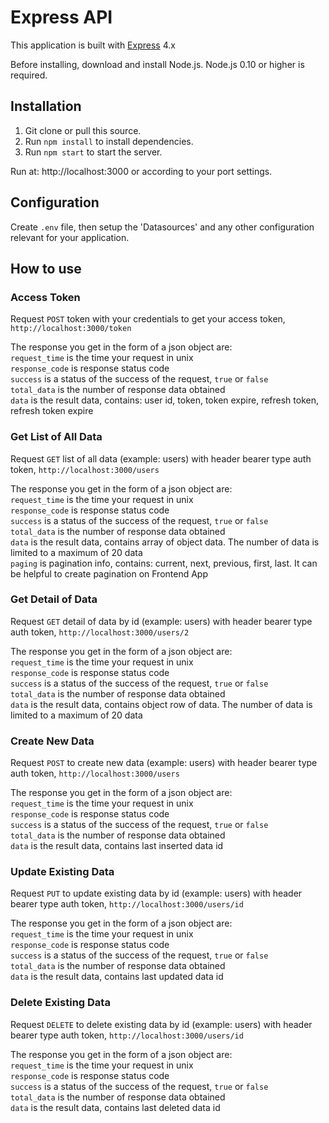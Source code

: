 # Express API

This application is built with [Express](https://expressjs.com) 4.x

Before installing, download and install Node.js. Node.js 0.10 or higher is required.

## Installation

1. Git clone or pull this source.
2. Run `npm install` to install dependencies.
3. Run `npm start` to start the server.

Run at: http://localhost:3000 or according to your port settings.

## Configuration

Create `.env` file, then setup the 'Datasources' and any other
configuration relevant for your application.

## How to use

### Access Token

Request `POST` token with your credentials to get your access token, `http://localhost:3000/token`

The response you get in the form of a json object are:<br />
`request_time` is the time your request in unix<br />
`response_code` is response status code<br />
`success` is a status of the success of the request, `true` or `false`<br />
`total_data` is the number of response data obtained<br />
`data` is the result data, contains: user id, token, token expire, refresh token, refresh token expire<br />

### Get List of All Data

Request `GET` list of all data (example: users) with header bearer type auth token, `http://localhost:3000/users`

The response you get in the form of a json object are:<br />
`request_time` is the time your request in unix<br />
`response_code` is response status code<br />
`success` is a status of the success of the request, `true` or `false`<br />
`total_data` is the number of response data obtained<br />
`data` is the result data, contains array of object data. The number of data is limited to a maximum of 20 data<br />
`paging` is pagination info, contains: current, next, previous, first, last. It can be helpful to create pagination on Frontend App<br />

### Get Detail of Data

Request `GET` detail of data by id (example: users) with header bearer type auth token, `http://localhost:3000/users/2`

The response you get in the form of a json object are:<br />
`request_time` is the time your request in unix<br />
`response_code` is response status code<br />
`success` is a status of the success of the request, `true` or `false`<br />
`total_data` is the number of response data obtained<br />
`data` is the result data, contains object row of data. The number of data is limited to a maximum of 20 data<br />

### Create New Data

Request `POST` to create new data (example: users) with header bearer type auth token, `http://localhost:3000/users`

The response you get in the form of a json object are:<br />
`request_time` is the time your request in unix<br />
`response_code` is response status code<br />
`success` is a status of the success of the request, `true` or `false`<br />
`total_data` is the number of response data obtained<br />
`data` is the result data, contains last inserted data id<br />

### Update Existing Data

Request `PUT` to update existing data by id (example: users) with header bearer type auth token, `http://localhost:3000/users/id`

The response you get in the form of a json object are:<br />
`request_time` is the time your request in unix<br />
`response_code` is response status code<br />
`success` is a status of the success of the request, `true` or `false`<br />
`total_data` is the number of response data obtained<br />
`data` is the result data, contains last updated data id<br />

### Delete Existing Data

Request `DELETE` to delete existing data by id (example: users) with header bearer type auth token, `http://localhost:3000/users/id`

The response you get in the form of a json object are:<br />
`request_time` is the time your request in unix<br />
`response_code` is response status code<br />
`success` is a status of the success of the request, `true` or `false`<br />
`total_data` is the number of response data obtained<br />
`data` is the result data, contains last deleted data id<br />
